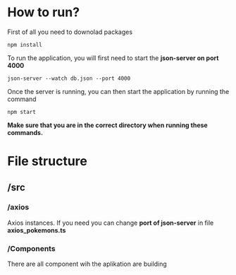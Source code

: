 # How to run?
First of all you need to downolad packages
```
npm install
```
To run the application, you will first need to start the **json-server on port 4000**
```
json-server --watch db.json --port 4000
```
Once the server is running, you can then start the application by running the command
```
npm start
```
**Make sure that you are in the correct directory when running these commands.**

# File structure
## /src
### /axios
Axios instances. If you need you can change **port of json-server** in file **axios_pokemons.ts**

### /Components
There are all component wih the aplikation are building
